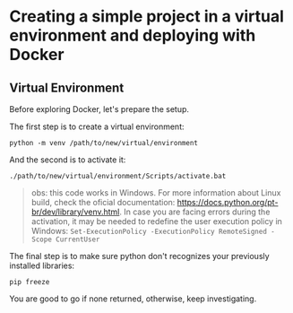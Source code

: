 # Creating a simple project in a virtual environment and deploying with Docker

## Virtual Environment

Before exploring Docker, let's prepare the setup.

The first step is to create a virtual environment:

    python -m venv /path/to/new/virtual/environment

And the second is to activate it:

    ./path/to/new/virtual/environment/Scripts/activate.bat

> obs: this code works in Windows. For more information about Linux build, check the oficial documentation: https://docs.python.org/pt-br/dev/library/venv.html. In case you are facing errors during the activation, it may be needed to redefine the user execution policy in Windows: `Set-ExecutionPolicy -ExecutionPolicy RemoteSigned -Scope CurrentUser` 

The final step is to make sure python don't recognizes your previously installed libraries:

    pip freeze

You are good to go if none returned, otherwise, keep investigating.
 

